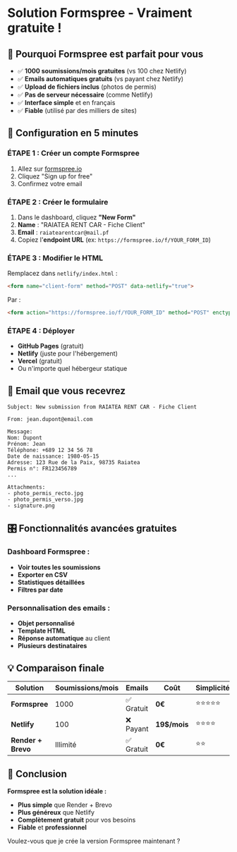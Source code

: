 # Solution Formspree - Vraiment gratuite !

## 🎯 Pourquoi Formspree est parfait pour vous

- ✅ **1000 soumissions/mois gratuites** (vs 100 chez Netlify)
- ✅ **Emails automatiques gratuits** (vs payant chez Netlify)
- ✅ **Upload de fichiers inclus** (photos de permis)
- ✅ **Pas de serveur nécessaire** (comme Netlify)
- ✅ **Interface simple** et en français
- ✅ **Fiable** (utilisé par des milliers de sites)

## 🚀 Configuration en 5 minutes

### ÉTAPE 1 : Créer un compte Formspree
1. Allez sur [formspree.io](https://formspree.io)
2. Cliquez "Sign up for free"
3. Confirmez votre email

### ÉTAPE 2 : Créer le formulaire
1. Dans le dashboard, cliquez **"New Form"**
2. **Name** : "RAIATEA RENT CAR - Fiche Client"
3. **Email** : `raiatearentcar@mail.pf`
4. Copiez l'**endpoint URL** (ex: `https://formspree.io/f/YOUR_FORM_ID`)

### ÉTAPE 3 : Modifier le HTML
Remplacez dans `netlify/index.html` :
```html
<form name="client-form" method="POST" data-netlify="true">
```

Par :
```html
<form action="https://formspree.io/f/YOUR_FORM_ID" method="POST" enctype="multipart/form-data">
```

### ÉTAPE 4 : Déployer
- **GitHub Pages** (gratuit)
- **Netlify** (juste pour l'hébergement)
- **Vercel** (gratuit)
- Ou n'importe quel hébergeur statique

## 📧 Email que vous recevrez

```
Subject: New submission from RAIATEA RENT CAR - Fiche Client

From: jean.dupont@email.com

Message:
Nom: Dupont
Prénom: Jean
Téléphone: +689 12 34 56 78
Date de naissance: 1980-05-15
Adresse: 123 Rue de la Paix, 98735 Raiatea
Permis n°: FR123456789
...

Attachments:
- photo_permis_recto.jpg
- photo_permis_verso.jpg
- signature.png
```

## 🎛️ Fonctionnalités avancées gratuites

### **Dashboard Formspree :**
- **Voir toutes les soumissions**
- **Exporter en CSV**
- **Statistiques détaillées**
- **Filtres par date**

### **Personnalisation des emails :**
- **Objet personnalisé**
- **Template HTML**
- **Réponse automatique** au client
- **Plusieurs destinataires**

## 💡 Comparaison finale

| Solution | Soumissions/mois | Emails | Coût | Simplicité |
|----------|------------------|--------|------|------------|
| **Formspree** | 1000 | ✅ Gratuit | **0€** | ⭐⭐⭐⭐⭐ |
| **Netlify** | 100 | ❌ Payant | **19$/mois** | ⭐⭐⭐⭐ |
| **Render + Brevo** | Illimité | ✅ Gratuit | **0€** | ⭐⭐ |

## 🎉 Conclusion

**Formspree est la solution idéale :**
- **Plus simple** que Render + Brevo
- **Plus généreux** que Netlify
- **Complètement gratuit** pour vos besoins
- **Fiable** et **professionnel**

Voulez-vous que je crée la version Formspree maintenant ? 